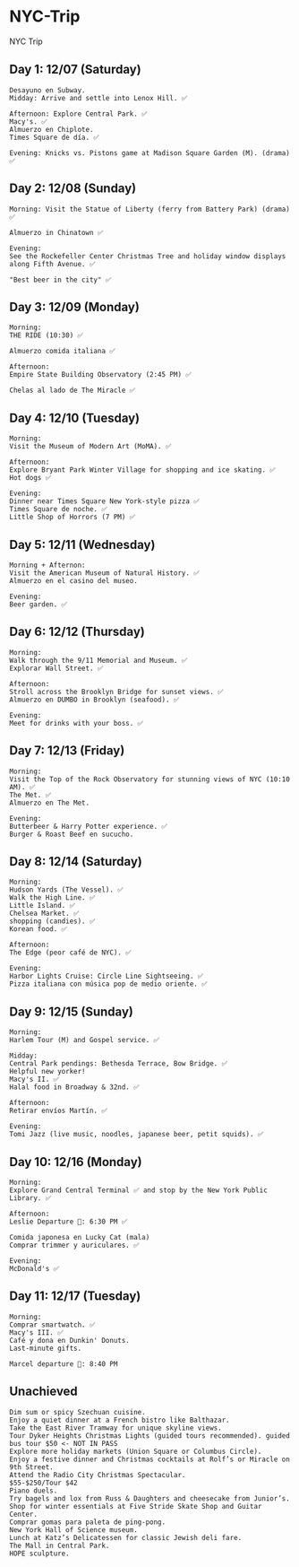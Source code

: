 # NYC-Trip
NYC Trip

## Day 1: 12/07 (Saturday)

    Desayuno en Subway.
    Midday: Arrive and settle into Lenox Hill. ✅
    
    Afternoon: Explore Central Park. ✅
    Macy's. ✅
    Almuerzo en Chiplote.
    Times Square de día. ✅
 
    Evening: Knicks vs. Pistons game at Madison Square Garden (M). (drama) ✅

## Day 2: 12/08 (Sunday)

    Morning: Visit the Statue of Liberty (ferry from Battery Park) (drama) ✅
    
    Almuerzo in Chinatown ✅

    Evening:
    See the Rockefeller Center Christmas Tree and holiday window displays along Fifth Avenue. ✅

    "Best beer in the city" ✅

## Day 3: 12/09 (Monday)

    Morning:
    THE RIDE (10:30) ✅

    Almuerzo comida italiana ✅
    
    Afternoon:
    Empire State Building Observatory (2:45 PM) ✅

    Chelas al lado de The Miracle ✅

## Day 4: 12/10 (Tuesday)

    Morning:
    Visit the Museum of Modern Art (MoMA). ✅

    Afternoon:
    Explore Bryant Park Winter Village for shopping and ice skating. ✅
    Hot dogs ✅
    
    Evening:
    Dinner near Times Square New York-style pizza ✅
    Times Square de noche. ✅
    Little Shop of Horrors (7 PM) ✅
    
## Day 5: 12/11 (Wednesday)

    Morning + Afternon:
    Visit the American Museum of Natural History. ✅
    Almuerzo en el casino del museo.
    
    Evening:
    Beer garden. ✅

## Day 6: 12/12 (Thursday)

    Morning:
    Walk through the 9/11 Memorial and Museum. ✅
    Explorar Wall Street. ✅
    
    Afternoon:
    Stroll across the Brooklyn Bridge for sunset views. ✅
    Almuerzo en DUMBO in Brooklyn (seafood). ✅
       
    Evening:
    Meet for drinks with your boss. ✅

## Day 7: 12/13 (Friday)

    Morning:
    Visit the Top of the Rock Observatory for stunning views of NYC (10:10 AM). ✅
    The Met. ✅
    Almuerzo en The Met.
    
    Evening:
    Butterbeer & Harry Potter experience. ✅
    Burger & Roast Beef en sucucho.

## Day 8: 12/14 (Saturday)

    Morning:
    Hudson Yards (The Vessel). ✅
    Walk the High Line. ✅
    Little Island. ✅
    Chelsea Market. ✅
    shopping (candies). ✅
    Korean food. ✅
    
    Afternoon:
    The Edge (peor café de NYC). ✅
    
    Evening:
    Harbor Lights Cruise: Circle Line Sightseeing. ✅
    Pizza italiana con música pop de medio oriente. ✅

## Day 9: 12/15 (Sunday)

    Morning:
    Harlem Tour (M) and Gospel service. ✅

    Midday:
    Central Park pendings: Bethesda Terrace, Bow Bridge. ✅
    Helpful new yorker!
    Macy's II. ✅
    Halal food in Broadway & 32nd. ✅

    Afternoon:
    Retirar envíos Martín. ✅
    
    Evening:
    Tomi Jazz (live music, noodles, japanese beer, petit squids). ✅

## Day 10: 12/16 (Monday)

    Morning:
    Explore Grand Central Terminal ✅ and stop by the New York Public Library. ✅

    Afternoon:
    Leslie Departure 🛫: 6:30 PM ✅
     
    Comida japonesa en Lucky Cat (mala)
    Comprar trimmer y auriculares. ✅
    
    Evening:
    McDonald's ✅

## Day 11: 12/17 (Tuesday)

    Morning:
    Comprar smartwatch. ✅
    Macy's III. ✅
    Café y dona en Dunkin' Donuts.
    Last-minute gifts.
    
    Marcel departure 🛫: 8:40 PM
    
## Unachieved

    Dim sum or spicy Szechuan cuisine.
    Enjoy a quiet dinner at a French bistro like Balthazar.
    Take the East River Tramway for unique skyline views.
    Tour Dyker Heights Christmas Lights (guided tours recommended). guided bus tour $50 <- NOT IN PASS
    Explore more holiday markets (Union Square or Columbus Circle).
    Enjoy a festive dinner and Christmas cocktails at Rolf’s or Miracle on 9th Street.
    Attend the Radio City Christmas Spectacular.                                $55-$250/Tour $42
    Piano duels.
    Try bagels and lox from Russ & Daughters and cheesecake from Junior’s.
    Shop for winter essentials at Five Stride Skate Shop and Guitar Center.
    Comprar gomas para paleta de ping-pong.
    New York Hall of Science museum.
    Lunch at Katz’s Delicatessen for classic Jewish deli fare.
    The Mall in Central Park.
    HOPE sculpture.
